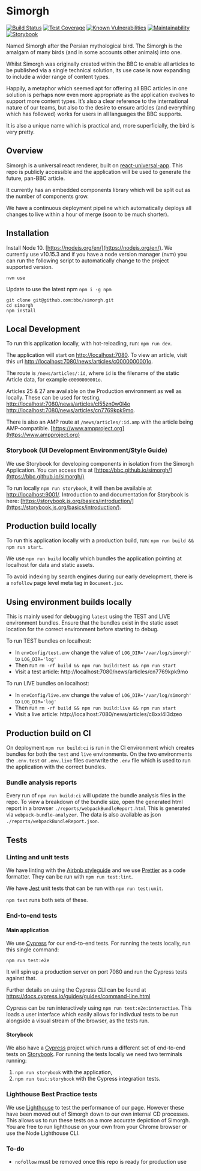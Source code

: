 # Simorgh

[![Build Status](https://travis-ci.org/bbc/simorgh.svg?branch=latest)](https://travis-ci.org/bbc/simorgh) [![Test Coverage](https://api.codeclimate.com/v1/badges/cbca275e184057982f27/test_coverage)](https://codeclimate.com/github/bbc/simorgh/test_coverage) [![Known Vulnerabilities](https://snyk.io/test/github/bbc/simorgh/badge.svg)](https://snyk.io/test/github/bbc/simorgh) [![Maintainability](https://api.codeclimate.com/v1/badges/cbca275e184057982f27/maintainability)](https://codeclimate.com/github/bbc/simorgh/maintainability) [![Storybook](https://cdn.jsdelivr.net/gh/storybooks/brand@master/badge/badge-storybook.svg)](https://bbc.github.io/simorgh/)

Named Simorgh after the Persian mythological bird. The Simorgh is the amalgam of many birds (and in some accounts other animals) into one.

Whilst Simorgh was originally created within the BBC to enable all articles to be published via a single technical solution, its use case is now expanding to include a wider range of content types.

Happily, a metaphor which seemed apt for offering all BBC articles in one solution is perhaps now even more appropriate as the application evolves to support more content types. It’s also a clear reference to the international nature of our teams, but also to the desire to ensure articles (and everything which has followed) works for users in all languages the BBC supports.

It is also a unique name which is practical and, more superficially, the bird is very pretty.

## Overview

Simorgh is a universal react renderer, built on [react-universal-app](https://github.com/jtart/react-universal-app/blob/master/README.md). This repo is publicly accessible and the application will be used to generate the future, pan-BBC article.

It currently has an embedded components library which will be split out as the number of components grow.

We have a continuous deployment pipeline which automatically deploys all changes to live within a hour of merge (soon to be much shorter).

## Installation

Install Node 10. [https://nodejs.org/en/](https://nodejs.org/en/). We currently use v10.15.3 and if you have a node version manager (nvm) you can run the following script to automatically change to the project supported version.

```
nvm use
```
Update to use the latest npm `npm i -g npm`

```
git clone git@github.com:bbc/simorgh.git
cd simorgh
npm install
```

## Local Development

To run this application locally, with hot-reloading, run: `npm run dev`.

The application will start on [http://localhost:7080](http://localhost:7080). To view an article, visit this url
[http://localhost:7080/news/articles/c0000000001o](http://localhost:7080/news/articles/c0000000001o).

The route is `/news/articles/:id`, where `id` is the filename of the static Article data, for example `c0000000001o`.

Articles 25 & 27 are available on the Production environment as well as locally. These can be used for testing.
[http://localhost:7080/news/articles/cl55zn0w0l4o](http://localhost:7080/news/articles/cl55zn0w0l4o)
[http://localhost:7080/news/articles/cn7769kpk9mo](http://localhost:7080/news/articles/cn7769kpk9mo).

There is also an AMP route at `/news/articles/:id.amp` with the article being AMP-compatible. [https://www.ampproject.org](https://www.ampproject.org)

### Storybook (UI Development Environment/Style Guide)

We use Storybook for developing components in isolation from the Simorgh Application. You can access this at [https://bbc.github.io/simorgh/](https://bbc.github.io/simorgh/)

To run locally `npm run storybook`, it will then be available at [http://localhost:9001/](http://localhost:9001/). Introduction to and documentation for Storybook is here: [https://storybook.js.org/basics/introduction/](https://storybook.js.org/basics/introduction/).

## Production build locally

To run this application locally with a production build, run:
`npm run build && npm run start`.

We use `npm run build` locally which bundles the application pointing at localhost for data and static assets.

To avoid indexing by search engines during our early development, there is a `nofollow` page level meta tag in `Document.jsx`.

## Using environment builds locally

This is mainly used for debugging `latest` using the TEST and LIVE environment bundles. Ensure that the bundles exist in the static asset location for the correct environment before starting to debug.

To run TEST bundles on localhost:
- In `envConfig/test.env` change the value of `LOG_DIR='/var/log/simorgh'` to `LOG_DIR='log'`
- Then run `rm -rf build && npm run build:test && npm run start`
- Visit a test article: http://localhost:7080/news/articles/cn7769kpk9mo

To run LIVE bundles on localhost:
- In `envConfig/live.env` change the value of `LOG_DIR='/var/log/simorgh'` to `LOG_DIR='log'`
- Then run `rm -rf build && npm run build:live && npm run start`
- Visit a live article: http://localhost:7080/news/articles/c8xxl4l3dzeo

## Production build on CI

On deployment `npm run build:ci` is run in the CI environment which creates bundles for both the `test` and `live` environments. On the two environments the `.env.test` or `.env.live` files overwrite the `.env` file which is used to run the application with the correct bundles.

### Bundle analysis reports

Every run of `npm run build:ci` will update the bundle analysis files in the repo. To view a breakdown of the bundle size, open the generated html report in a browser `./reports/webpackBundleReport.html` This is generated via `webpack-bundle-analyzer`. The data is also available as json `./reports/webpackBundleReport.json`.

## Tests

### Linting and unit tests

We have linting with the [Airbnb styleguide](https://github.com/airbnb/javascript/tree/master/react) and we use [Prettier](https://github.com/prettier/prettier) as a code formatter. They can be run with `npm run test:lint`.

We have [Jest](https://facebook.github.io/jest) unit tests that can be run with `npm run test:unit`.

`npm test` runs both sets of these.

### End-to-end tests

#### Main application

We use [Cypress](https://www.cypress.io/) for our end-to-end tests. For running the tests locally, run this single command:

```
npm run test:e2e
```

It will spin up a production server on port 7080 and run the Cypress tests against that.

Further details on using the Cypress CLI can be found at https://docs.cypress.io/guides/guides/command-line.html

Cypress can be run interactively using `npm run test:e2e:interactive`. This loads a user interface which easily allows for indivdual tests to be run alongside a visual stream of the browser, as the tests run.

#### Storybook

We also have a [Cypress](https://www.cypress.io/) project which runs a different set of end-to-end tests on [Storybook](https://github.com/bbc/simorgh#storybook-ui-development-environmentstyle-guide). For running the tests locally we need two terminals running:

1. `npm run storybook` with the application,
2. `npm run test:storybook` with the Cypress integration tests.

### Lighthouse Best Practice tests

We use [Lighthouse](https://github.com/googlechrome/lighthouse) to test the performance of our page. However these have been moved out of Simorgh down to our own internal CD processes. This allows us to run these tests on a more accurate depiction of Simorgh. You are free to run lighthouse on your own from your Chrome browser or use the Node Lighthouse CLI.  

### To-do

- `nofollow` must be removed once this repo is ready for production use
